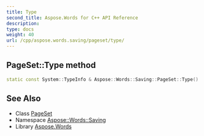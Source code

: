 ```yaml
---
title: Type
second_title: Aspose.Words for C++ API Reference
description: 
type: docs
weight: 40
url: /cpp/aspose.words.saving/pageset/type/
---
```

## PageSet::Type method




```cpp
static const System::TypeInfo & Aspose::Words::Saving::PageSet::Type()
```

## See Also

* Class [PageSet](../)
* Namespace [Aspose::Words::Saving](../../)
* Library [Aspose.Words](../../../)
